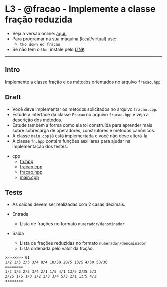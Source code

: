 # L3 - @fracao - Implemente a classe fração reduzida

- Veja a versão online: [aqui.](https://github.com/qxcodeed/arcade/blob/master/base/fracao/Readme.md)
- Para programar na sua máquina (local/virtual) use:
  - `tko down ed fracao`
- Se não tem o `tko`, instale pelo [LINK](https://github.com/senapk/tko#tko).

---

## Intro

Implemente a classe fração e os métodos orientados no arquivo `fracao.hpp`.

## Draft

- Você deve implementar os métodos solicitados no arquivo `fracao.cpp`.
- Estude a interface da classe `Fracao` no arquivo `fracao.hpp` e veja a descrição dos métodos.
- Estude também a forma como ela foi construída para aprender mais sobre sobrecarga de operadores, construtores e métodos canônicos.
- A classe `main.cpp` já está implementada e você não deve alterá-la.
- A classe `fn.hpp` contém funções auxiliares para ajudar na implementação dos testes.

<!-- draft -->
- cpp
  - [fn.hpp](https://github.com/qxcodeed/arcade/blob/master/base/fracao/.cache/lang/cpp/fn.hpp)
  - [fracao.cpp](https://github.com/qxcodeed/arcade/blob/master/base/fracao/.cache/lang/cpp/fracao.cpp)
  - [fracao.hpp](https://github.com/qxcodeed/arcade/blob/master/base/fracao/.cache/lang/cpp/fracao.hpp)
  - [main.cpp](https://github.com/qxcodeed/arcade/blob/master/base/fracao/.cache/lang/cpp/main.cpp)

<!-- draft -->

## Tests

- As saídas devem ser realizadas com 2 casas decimais.

- Entrada
  - Lista de frações no formato `numerador/denominador`
- Saída
  - Lista de frações reduzidas no formato `numerador/denominador`
  - Lista ordenada pelo valor da fração.

```txt
>>>>>>>> 01
1/2 1/3 2/3 3/4 8/4 10/50 20/5 13/5 4/50 50/30
========
1/2 1/3 2/3 3/4 2/1 1/5 4/1 13/5 2/25 5/3
2/25 1/5 1/3 1/2 2/3 3/4 5/3 2/1 13/5 4/1
<<<<<<<<
```
